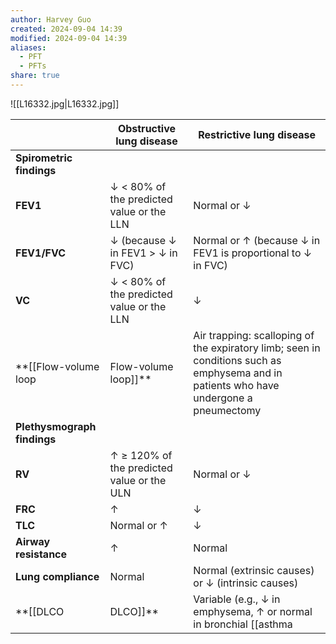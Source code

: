 ```yaml
---
author: Harvey Guo
created: 2024-09-04 14:39
modified: 2024-09-04 14:39
aliases:
  - PFT
  - PFTs
share: true
---
```

![[L16332.jpg|L16332.jpg]]

|                      | **Obstructive lung disease**                                                             | **Restrictive lung disease**                                                                             |
|----------------------|------------------------------------------------------------------------------------------|----------------------------------------------------------------------------------------------------------|
| **Spirometric findings** |                                                                                          |                                                                                                          |
| **FEV1**             | ↓ < 80% of the predicted value or the LLN                                                 | Normal or ↓                                                                                              |
| **FEV1/FVC**         | ↓ (because ↓ in FEV1 > ↓ in FVC)                                                          | Normal or ↑ (because ↓ in FEV1 is proportional to ↓ in FVC)                                              |
| **VC**               | ↓ < 80% of the predicted value or the LLN                                                 | ↓                                                                                                        |
| **[[Flow-volume loop|Flow-volume loop]]** | Air trapping: scalloping of the expiratory limb; seen in conditions such as emphysema and in patients who have undergone a pneumectomy | Narrow [[flow-volume loop|flow-volume loop]]                                                                                  |
| **Plethysmograph findings** |                                                                                          |                                                                                                          |
| **RV**               | ↑ ≥ 120% of the predicted value or the ULN                                                | Normal or ↓                                                                                              |
| **FRC**              | ↑                                                                                        | ↓                                                                                                        |
| **TLC**              | Normal or ↑                                                                               | ↓                                                                                                        |
| **Airway resistance**| ↑                                                                                        | Normal                                                                                                   |
| **Lung compliance**  | Normal                                                                                   | Normal (extrinsic causes) or ↓ (intrinsic causes)                                                        |
| **[[DLCO|DLCO]]**             | Variable (e.g., ↓ in emphysema, ↑ or normal in bronchial [[asthma|asthma]], normal in chronic bronchitis) | Variable (e.g., normal with extrinsic causes, ↓ with intrinsic causes)                                   |
